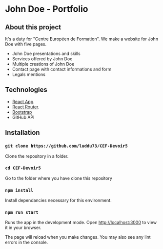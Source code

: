# John Doe - Portfolio

## About this project
It's a duty for "Centre Européen de Formation". 
We make a website for John Doe with five pages.
- John Doe presentations and skills
- Services offered by John Doe
- Multiple creations of John Doe
- Contact page with contact informations and form
- Legals mentions

## Technologies 
- [React App](https://github.com/facebook/create-react-app).
- [React Router](https://reactrouter.com/).
- [Bootstrap](https://getbootstrap.com/)
- GitHub API

## Installation

### `git clone https://github.com/luddu73/CEF-Devoir5`

Clone the repository in a folder.

### `cd CEF-Devoir5`

Go to the folder where you have clone this repository

### `npm install`

Install dependancies necessary for this environment.

### `npm run start`

Runs the app in the development mode.
Open [http://localhost:3000](http://localhost:3000) to view it in your browser.

The page will reload when you make changes.
You may also see any lint errors in the console.
